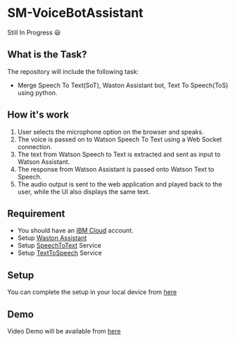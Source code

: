 # SM-VoiceBotAssistant

Still In Progress 😃


## What is the Task?
The repository will include the following task:
- Merge Speech To Text(SoT), Waston Assistant bot, Text To Speech(ToS) using python.



## How it's work
1. User selects the microphone option on the browser and speaks.
2. The voice is passed on to Watson Speech To Text using a Web Socket connection.
3. The text from Watson Speech to Text is extracted and sent as input to Watson Assistant.
4. The response from Watson Assistant is passed onto Watson Text to Speech.
5. The audio output is sent to the web application and played back to the user, while the UI also displays the same text.



## Requirement 
 - You should have an [IBM Cloud](https://www.ibm.com/sa-en/cloud) account.
 - Setup [Waston Assistant](https://www.ibm.com/cloud/watson-assistant?lnk=STW_US_STESCH&lnk2=learn_WatAssist&pexp=DEF&psrc=NONE&mhsrc=ibmsearch_a&mhq=ibm%20assistant)
 - Setup [SpeechToText](https://cloud.ibm.com/catalog/services/speech-to-text) Service
 - Setup [TextToSpeech](https://cloud.ibm.com/catalog/services/text-to-speech) Service



## Setup
You can complete the setup in your local device from [here](https://github.com/meshalAlbishi/SM-VoiceBotAssistant/blob/main/watson-voice-bot/doc/source/local.md)



## Demo 
Video Demo will be available from [here](https://github.com/meshalAlbishi/SM-VoiceBotAssistant/blob/main/VoiceBotAssistant%20Demo.mp4)
